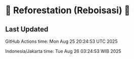 
# 🌳 Reforestation (Reboisasi) 🌲

## Last Updated

GitHub Actions time: Mon Aug 25 20:24:53 UTC 2025

Indonesia/Jakarta time: Tue Aug 26 03:24:53 WIB 2025
